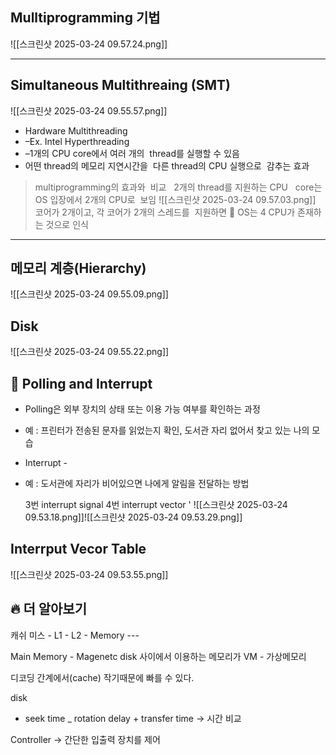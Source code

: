 ## Mulltiprogramming 기법
![[스크린샷 2025-03-24 09.57.24.png]]

---
## Simultaneous Multithreaing (SMT)
![[스크린샷 2025-03-24 09.55.57.png]]
- Hardware Multithreading 
 - –Ex. Intel Hyperthreading   
 - –1개의 CPU core에서 여러 개의  thread를 실행할 수 있음
 -  어떤 thread의 메모리 지연시간을  다른 thread의 CPU 실행으로  감추는 효과 
>  multiprogramming의 효과와  비교  
  >2개의 thread를 지원하는 CPU   core는 OS 입장에서 2개의 CPU로  보임
![[스크린샷 2025-03-24 09.57.03.png]]
> 코어가 2개이고, 각 코어가 2개의 스레드를  지원하면  OS는 4 CPU가 존재하는 것으로 인식

---
## 메모리 계층(Hierarchy)
![[스크린샷 2025-03-24 09.55.09.png]]
## Disk
![[스크린샷 2025-03-24 09.55.22.png]]
## 📌 Polling and Interrupt 
- Polling은 외부 장치의 상태 또는 이용 가능 여부를 확인하는 과정 
- 예 : 프린터가 전송된 문자를 읽었는지 확인, 도서관 자리 없어서 찾고 있는 나의 모습
- Interrupt - 
- 예 : 도서관에 자리가 비어있으면 나에게 알림을 전달하는 방법

	3번 interrupt signal 
	4번 interrupt vector '
	![[스크린샷 2025-03-24 09.53.18.png]]![[스크린샷 2025-03-24 09.53.29.png]]
	
## Interrput Vecor Table 
![[스크린샷 2025-03-24 09.53.55.png]]


## 🔥 더 알아보기
캐쉬 미스 - L1 - L2 - Memory --- 

Main Memory - Magenetc disk 사이에서 이용하는 메모리가 VM - 가상메모리

디코딩 간계에서(cache) 작기때문에 빠를 수 있다.

disk
- seek time _ rotation delay + transfer time -> 시간 비교

Controller -> 간단한 입출력 장치를 제어 